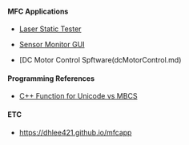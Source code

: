 <!-- <img src="\Coset2.PNG"> -->
<!-- <img src="\Coset3.PNG"> -->
#### MFC Applications ####

- [Laser Static Tester](laserStaticTester.md)

- [Sensor Monitor GUI](sensorMonitor.md) 

- [DC Motor Control Spftware(dcMotorControl.md)

#### Programming References ####

- [C++ Function for Unicode vs MBCS](cppfunction_table.md)

#### ETC ####

* https://dhlee421.github.io/mfcapp
